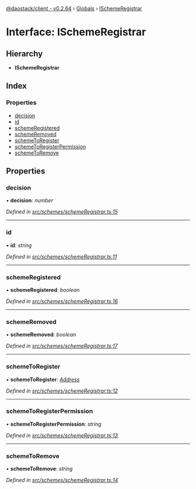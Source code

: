 [@daostack/client - v0.2.64](../README.md) › [Globals](../globals.md) › [ISchemeRegistrar](ischemeregistrar.md)

# Interface: ISchemeRegistrar

## Hierarchy

* **ISchemeRegistrar**

## Index

### Properties

* [decision](ischemeregistrar.md#decision)
* [id](ischemeregistrar.md#id)
* [schemeRegistered](ischemeregistrar.md#schemeregistered)
* [schemeRemoved](ischemeregistrar.md#schemeremoved)
* [schemeToRegister](ischemeregistrar.md#schemetoregister)
* [schemeToRegisterPermission](ischemeregistrar.md#schemetoregisterpermission)
* [schemeToRemove](ischemeregistrar.md#schemetoremove)

## Properties

###  decision

• **decision**: *number*

*Defined in [src/schemes/schemeRegistrar.ts:15](https://github.com/daostack/client/blob/ca3cbac/src/schemes/schemeRegistrar.ts#L15)*

___

###  id

• **id**: *string*

*Defined in [src/schemes/schemeRegistrar.ts:11](https://github.com/daostack/client/blob/ca3cbac/src/schemes/schemeRegistrar.ts#L11)*

___

###  schemeRegistered

• **schemeRegistered**: *boolean*

*Defined in [src/schemes/schemeRegistrar.ts:16](https://github.com/daostack/client/blob/ca3cbac/src/schemes/schemeRegistrar.ts#L16)*

___

###  schemeRemoved

• **schemeRemoved**: *boolean*

*Defined in [src/schemes/schemeRegistrar.ts:17](https://github.com/daostack/client/blob/ca3cbac/src/schemes/schemeRegistrar.ts#L17)*

___

###  schemeToRegister

• **schemeToRegister**: *[Address](../globals.md#address)*

*Defined in [src/schemes/schemeRegistrar.ts:12](https://github.com/daostack/client/blob/ca3cbac/src/schemes/schemeRegistrar.ts#L12)*

___

###  schemeToRegisterPermission

• **schemeToRegisterPermission**: *string*

*Defined in [src/schemes/schemeRegistrar.ts:13](https://github.com/daostack/client/blob/ca3cbac/src/schemes/schemeRegistrar.ts#L13)*

___

###  schemeToRemove

• **schemeToRemove**: *string*

*Defined in [src/schemes/schemeRegistrar.ts:14](https://github.com/daostack/client/blob/ca3cbac/src/schemes/schemeRegistrar.ts#L14)*
